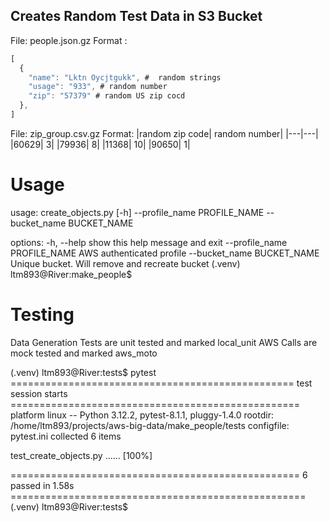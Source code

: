 ## Creates Random Test Data in S3 Bucket
File: people.json.gz
Format : 
```javascript
[
  {
    "name": "Lktn Oycjtgukk", #  random strings
    "usage": "933", # random number
    "zip": "57379" # random US zip cocd 
  },
]
```

File: zip_group.csv.gz
Format: 
|random zip code| random number|
|---|---|
|60629| 3|
|79936| 8|
|11368| 10|
|90650| 1|



# Usage
usage: create_objects.py [-h] --profile_name PROFILE_NAME --bucket_name BUCKET_NAME

options:
  -h, --help            show this help message and exit
  --profile_name PROFILE_NAME
                        AWS authenticated profile
  --bucket_name BUCKET_NAME
                        Unique bucket. Will remove and recreate bucket
(.venv) ltm893@River:make_people$

# Testing
Data Generation Tests are unit tested and marked local_unit
AWS Calls are mock tested and marked aws_moto

(.venv) ltm893@River:tests$ pytest 
================================================= test session starts ==================================================
platform linux -- Python 3.12.2, pytest-8.1.1, pluggy-1.4.0
rootdir: /home/ltm893/projects/aws-big-data/make_people/tests
configfile: pytest.ini
collected 6 items

test_create_objects.py ......                                                                                    [100%]

================================================== 6 passed in 1.58s ===================================================
(.venv) ltm893@River:tests$
